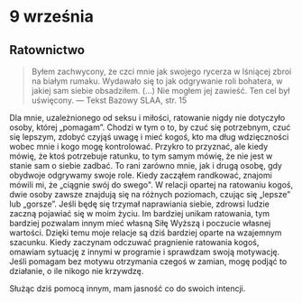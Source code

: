 
# 9 września

## Ratownictwo

> Byłem zachwycony, że czci mnie jak swojego rycerza w lśniącej zbroi na białym rumaku. Wydawało się to jak odgrywanie roli bohatera, w jakiej sam siebie obsadziłem. (...) Nie mogłem jej zawieść. Ten cel był uświęcony. — Tekst Bazowy SLAA, str. 15

Dla mnie, uzależnionego od seksu i miłości, ratowanie nigdy nie dotyczyło osoby, której „pomagam”. Chodzi w tym o to, by czuć się potrzebnym, czuć się lepszym, zdobyć czyjąś uwagę i mieć kogoś, kto ma dług wdzięczności wobec mnie i kogo mogę kontrolować. Przykro to przyznać, ale kiedy mówię, że ktoś potrzebuje ratunku, to tym samym mówię, że nie jest w stanie sam o siebie zadbać. To rani zarówno mnie, jak i drugą osobę, gdy obydwoje odgrywamy swoje role. Kiedy zacząłem randkować, znajomi mówili mi, że „ciągnie swój do swego". W relacji opartej na ratowaniu kogoś, dwie osoby zawsze znajdują się na różnych poziomach, czując się „lepsze” lub „gorsze”. Jeśli będę się trzymał naprawiania siebie, zdrowsi ludzie zaczną pojawiać się w moim życiu. Im bardziej unikam ratowania, tym bardziej pozwalam innym mieć własną Siłę Wyższą i poczucie własnej wartości. Dzięki temu moje relacje są dziś bardziej oparte na wzajemnym szacunku. Kiedy zaczynam odczuwać pragnienie ratowania kogoś, omawiam sytuację z innymi w programie i sprawdzam swoją motywację. Jeśli pomagam bez motywu otrzymania czegoś w zamian, mogę podjąć to działanie, o ile nikogo nie krzywdzę.

Służąc dziś pomocą innym, mam jasność co do swoich intencji.
